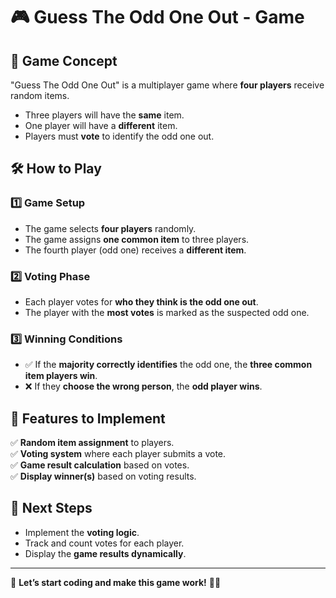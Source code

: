 # 🎮 Guess The Odd One Out - Game

## 📌 Game Concept  
"Guess The Odd One Out" is a multiplayer game where **four players** receive random items.  
- Three players will have the **same** item.  
- One player will have a **different** item.  
- Players must **vote** to identify the odd one out.  

## 🛠️ How to Play  

### 1️⃣ Game Setup  
- The game selects **four players** randomly.  
- The game assigns **one common item** to three players.  
- The fourth player (odd one) receives a **different item**.  

### 2️⃣ Voting Phase  
- Each player votes for **who they think is the odd one out**.  
- The player with the **most votes** is marked as the suspected odd one.  

### 3️⃣ Winning Conditions  
- ✅ If the **majority correctly identifies** the odd one, the **three common item players win**.  
- ❌ If they **choose the wrong person**, the **odd player wins**.  

## 🚀 Features to Implement  
✅ **Random item assignment** to players.  
✅ **Voting system** where each player submits a vote.  
✅ **Game result calculation** based on votes.  
✅ **Display winner(s)** based on voting results.  

## 📌 Next Steps  
- Implement the **voting logic**.  
- Track and count votes for each player.  
- Display the **game results dynamically**.  

---

🎯 **Let’s start coding and make this game work!** 🚀🔥
